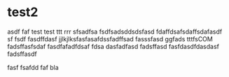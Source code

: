 test2
=====
asdf
faf
test
test
ttt
rrr
sfsadfsa
fsdfsadsddsdsfasd
fdaffdsafsdaffsdafasdf
sf
fsdf
fasdffdasf
jjlkjlksfasfasafdssfadffsad
fasssfasd
ggfads
tttfsCOM
fadsffasfsdaf
fasdfafadfdsaf fdsa
dasfadfasd
fadsffasd
fasfdasdfdasdasf 
fadsffasdf

fasf
fsafdd
faf
bla
